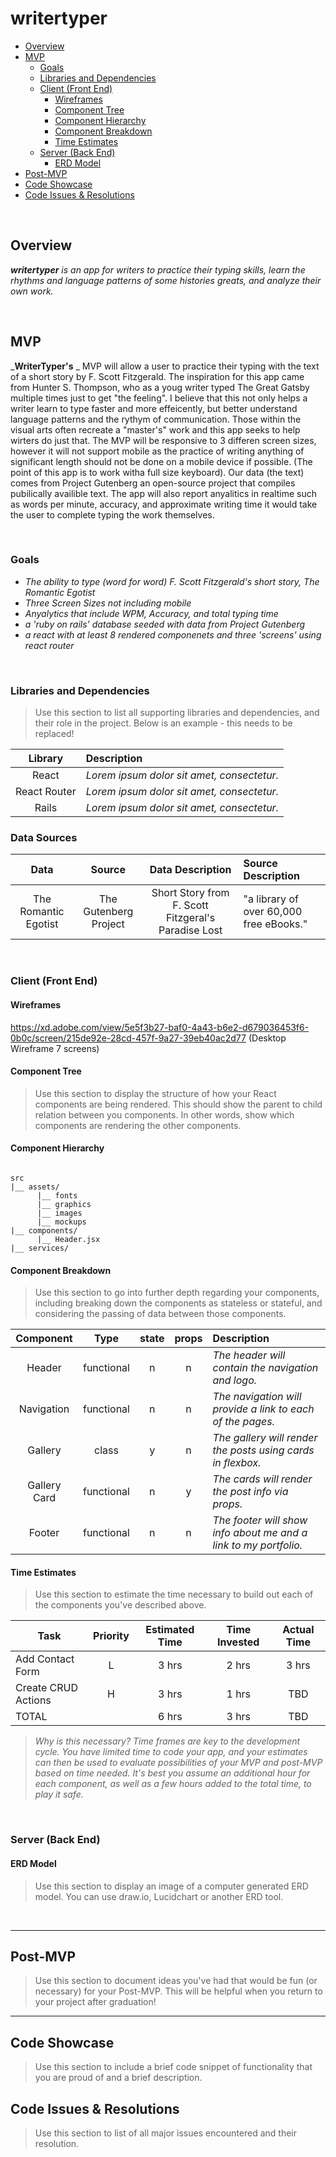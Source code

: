 # writertyper

- [Overview](#overview)
- [MVP](#mvp)
  - [Goals](#goals)
  - [Libraries and Dependencies](#libraries-and-dependencies)
  - [Client (Front End)](#client-front-end)
    - [Wireframes](#wireframes)
    - [Component Tree](#component-tree)
    - [Component Hierarchy](#component-hierarchy)
    - [Component Breakdown](#component-breakdown)
    - [Time Estimates](#time-estimates)
  - [Server (Back End)](#server-back-end)
    - [ERD Model](#erd-model)
- [Post-MVP](#post-mvp)
- [Code Showcase](#code-showcase)
- [Code Issues & Resolutions](#code-issues--resolutions)

<br>

## Overview

_**writertyper** is an app for writers to practice their typing skills, learn the rhythms and language patterns of some histories greats, and analyze their own work._

<br>

## MVP

_**WriterTyper's** _ MVP will allow a user to practice their typing with the text of a short story by F. Scott Fitzgerald. The inspiration for this app came from Hunter S. Thompson, who as a youg writer typed The Great Gatsby multiple times just to get "the feeling". I believe that this not only helps a writer learn to type faster and more effeicently, but better understand language patterns and the rythym of communication. Those within the visual arts often recreate a "master's" work and this app seeks to help wirters do just that. The MVP will be responsive to 3 differen screen sizes, however it will not support mobile as the practice of writing anything of significant length should not be done on a mobile device if possible. (The point of this app is to work witha full size keyboard). Our data (the text) comes from Project Gutenberg an open-source project that compiles pubilically availible text. The app will also report anyalitics in realtime such as words per minute, accuracy, and approximate writing time it would take the user to complete typing the work themselves.  

<br>

### Goals

- _The ability to type (word for word) F. Scott Fitzgerald's short story, The Romantic Egotist_
- _Three Screen Sizes not including mobile_
- _Anyalytics that include WPM, Accuracy, and total typing time_
- _a 'ruby on rails' database seeded with data from Project Gutenberg_
- _a react with at least 8 rendered componenets and three 'screens' using react router_

<br>

### Libraries and Dependencies

> Use this section to list all supporting libraries and dependencies, and their role in the project. Below is an example - this needs to be replaced!

|     Library      | Description                                |
| :--------------: | :----------------------------------------- |
|      React       | _Lorem ipsum dolor sit amet, consectetur._ |
|   React Router   | _Lorem ipsum dolor sit amet, consectetur._ |
|     Rails      | _Lorem ipsum dolor sit amet, consectetur._ |

### Data Sources 
|     Data         |Source                                       | Data Description                            | Source Description |
| :--------------: | :-----------------------------------------: | :-----------------------------------------: | :----------------------------------------- |
| The Romantic Egotist | The Gutenberg Project      | Short Story from F. Scott Fitzgeral's Paradise Lost | "a library of over 60,000 free eBooks." |
 
<br>

### Client (Front End)

#### Wireframes

https://xd.adobe.com/view/5e5f3b27-baf0-4a43-b6e2-d679036453f6-0b0c/screen/215de92e-28cd-457f-9a27-39eb40ac2d77
(Desktop Wireframe 7 screens)

#### Component Tree

> Use this section to display the structure of how your React components are being rendered. This should show the parent to child relation between you components. In other words, show which components are rendering the other components. 

#### Component Hierarchy

``` structure

src
|__ assets/
      |__ fonts
      |__ graphics
      |__ images
      |__ mockups
|__ components/
      |__ Header.jsx
|__ services/

```

#### Component Breakdown

> Use this section to go into further depth regarding your components, including breaking down the components as stateless or stateful, and considering the passing of data between those components.

|  Component   |    Type    | state | props | Description                                                      |
| :----------: | :--------: | :---: | :---: | :--------------------------------------------------------------- |
|    Header    | functional |   n   |   n   | _The header will contain the navigation and logo._               |
|  Navigation  | functional |   n   |   n   | _The navigation will provide a link to each of the pages._       |
|   Gallery    |   class    |   y   |   n   | _The gallery will render the posts using cards in flexbox._      |
| Gallery Card | functional |   n   |   y   | _The cards will render the post info via props._                 |
|    Footer    | functional |   n   |   n   | _The footer will show info about me and a link to my portfolio._ |

#### Time Estimates

> Use this section to estimate the time necessary to build out each of the components you've described above.

| Task                | Priority | Estimated Time | Time Invested | Actual Time |
| ------------------- | :------: | :------------: | :-----------: | :---------: |
| Add Contact Form    |    L     |     3 hrs      |     2 hrs     |    3 hrs    |
| Create CRUD Actions |    H     |     3 hrs      |     1 hrs     |     TBD     |
| TOTAL               |          |     6 hrs      |     3 hrs     |     TBD     |

> _Why is this necessary? Time frames are key to the development cycle. You have limited time to code your app, and your estimates can then be used to evaluate possibilities of your MVP and post-MVP based on time needed. It's best you assume an additional hour for each component, as well as a few hours added to the total time, to play it safe._

<br>

### Server (Back End)

#### ERD Model

> Use this section to display an image of a computer generated ERD model. You can use draw.io, Lucidchart or another ERD tool.

<br>

***

## Post-MVP

> Use this section to document ideas you've had that would be fun (or necessary) for your Post-MVP. This will be helpful when you return to your project after graduation!

***

## Code Showcase

> Use this section to include a brief code snippet of functionality that you are proud of and a brief description.

## Code Issues & Resolutions

> Use this section to list of all major issues encountered and their resolution.
